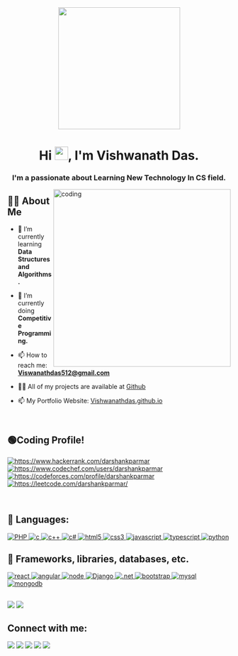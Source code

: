 <div align="center"><a href="#"><img src="https://user-images.githubusercontent.com/67963288/148515686-941a08d2-55b9-4c09-93ca-7d2034aac37c.png" height="275px"/></a></div>

<h1 align="center">Hi <img src="https://raw.githubusercontent.com/MartinHeinz/MartinHeinz/master/wave.gif" width="30px" height="30px">, I'm Vishwanath Das.</h1>
<h3 align="center">I'm a passionate about Learning New Technology In CS field.</h3>
<img align="right" alt=coding width="400" src="https://cdn.dribbble.com/users/1162077/screenshots/3848914/programmer.gif">



## 🙋‍♂️ About Me

- 🌱 I’m currently learning **Data Structures and Algorithms.**

- 🚀 I’m currently doing **Competitive Programming.** 

- 📫 How to reach me: **Viswanathdas512@gmail.com**

- 👨‍💻 All of my projects are available at [Github](Github)

- 📫 My Portfolio Website: [Vishwanathdas.github.io](Vishwanathdas.github.io)
<br>

## 🟢Coding Profile!

<a href="https://www.hackerrank.com/vishwanathdas512" target="_blank"><img align="center" src="https://img.shields.io/badge/-Hackerrank-2EC866?style=for-the-badge&logo=HackerRank&logoColor=white" alt="https://www.hackerrank.com/darshankparmar" /></a>
<a href="https://www.codechef.com/users/vishwanathdas512" target="_blank"><img align="center" src="https://img.shields.io/badge/CodeChef-%23964B00.svg?style=for-the-badge&logo=CodeChef&logoColor=white" alt="https://www.codechef.com/users/darshankparmar" /></a>
<a href="https://codeforces.com/profile/vishwanathdas512" target="_blank"><img align="center" src="https://img.shields.io/badge/Codeforces-445f9d?style=for-the-badge&logo=Codeforces&logoColor=white" alt="https://codeforces.com/profile/darshankparmar" /></a>
<a href="https://leetcode.com/vishwanathdas512/" target="_blank"><img align="center" src="https://img.shields.io/badge/LeetCode-000000?style=for-the-badge&logo=LeetCode&logoColor=#d16c06" alt="https://leetcode.com/darshankparmar/" /></a>

<br>

## 🚀 Languages:

<a href="https://www.php.net/docs.php" target="_blank"> <img src="https://img.shields.io/badge/php-%23777BB4.svg?style=for-the-badge&logo=php&logoColor=white" alt="PHP" /> </a> 
<a href="https://devdocs.io/c/" target="_blank"> <img src="https://img.shields.io/badge/c-%2300599C.svg?style=for-the-badge&logo=c&logoColor=white" alt="c" /> </a> 
<a href="https://devdocs.io/cpp/" target="_blank"> <img src="https://img.shields.io/badge/c++-%2300599C.svg?style=for-the-badge&logo=c%2B%2B&logoColor=white" alt="c++" /> </a> 
<a href="https://docs.microsoft.com/en-us/dotnet/csharp/" target="_blank"> <img src="https://img.shields.io/badge/c%23-%23239120.svg?style=for-the-badge&logo=c-sharp&logoColor=white" alt="c#" /> </a> 
<a href="https://devdocs.io/html/" target="_blank"> <img src="https://img.shields.io/badge/HTML5-E34F26?style=for-the-badge&logo=html5&logoColor=white" alt="html5" /> </a> 
<a href="https://devdocs.io/css/" target="_blank"> <img src="https://img.shields.io/badge/CSS3-1572B6?style=for-the-badge&logo=css3&logoColor=white" alt="css3" /> </a> 
<a href="https://devdocs.io/javascript/" target="_blank"> <img src="https://img.shields.io/badge/JavaScript-323330?style=for-the-badge&logo=javascript&logoColor=F7DF1E" alt="javascript" /> </a> 
<a href="https://devdocs.io/typescript/" target="_blank"> <img src="https://img.shields.io/badge/TypeScript-007ACC?style=for-the-badge&logo=typescript&logoColor=white" alt="typescript" /> </a> 
<a href="https://devdocs.io/python/" target="_blank"> <img src="https://img.shields.io/badge/Python-FFD43B?style=for-the-badge&logo=python&logoColor=darkgreen" alt="python" /> </a> 
  
  
## 🚀 Frameworks, libraries, databases, etc.
 
<a href="https://reactjs.org/" target="_blank"> <img src="https://img.shields.io/badge/React-20232A?style=for-the-badge&logo=react&logoColor=61DAFB" alt="react" /> </a>
<a href="https://angular.io/docs" target="_blank"> <img src="https://img.shields.io/badge/angular-%23DD0031.svg?style=for-the-badge&logo=angular&logoColor=white" alt="angular" /> </a>
<a href="https://nodejs.org" target="_blank"> <img src="https://img.shields.io/badge/Node.js-339933?style=for-the-badge&logo=nodedotjs&logoColor=white" alt="node" /> </a>
<a href="https://docs.djangoproject.com/en/4.0/" target="_blank"> <img src="https://img.shields.io/badge/Django-092E20?style=for-the-badge&logo=django&logoColor=green" alt="Django" /> </a>
<a href="https://docs.microsoft.com/en-us/dotnet/" target="_blank"> <img src="https://img.shields.io/badge/.NET-5C2D91?style=for-the-badge&logo=.net&logoColor=white" alt=".net" /> </a>
<a href="https://getbootstrap.com/docs/4.1/getting-started/introduction/" target="_blank"> <img src="https://img.shields.io/badge/bootstrap-%23563D7C.svg?style=for-the-badge&logo=bootstrap&logoColor=white" alt="bootstrap" /> </a>
<a href="https://www.mysql.com/" target="_blank"> <img src="https://img.shields.io/badge/mysql-%2300f.svg?style=for-the-badge&logo=mysql&logoColor=white" alt="mysql" /> </a> 
<a href="https://www.mongodb.com/" target="_blank"> <img src="https://img.shields.io/badge/MongoDB-%234ea94b.svg?style=for-the-badge&logo=mongodb&logoColor=white" alt="mongodb" /> </a> 

<br>

<div>
  <img src="https://github-readme-stats.vercel.app/api/top-langs/?username=vishwanathdas&theme=codeSTACKr&show_icons=true" />
  <img src="https://github-readme-stats.vercel.app/api?username=vishwanathdas&theme=codeSTACKr&show_icons=true" />
</div>

## Connect with me:

<a href = "https://www.linkedin.com/in/darshankparmar/" target="_blank"><img src="https://img.icons8.com/fluent/48/000000/linkedin.png" /></a>
<a href = "https://twitter.com/darshankparmar" target="_blank"><img src="https://img.icons8.com/fluent/48/000000/twitter.png" /></a>
<a href = "https://www.instagram.com/darshankparmar/" target="_blank"><img src="https://img.icons8.com/fluent/48/000000/instagram-new.png" /></a>
<a href = "https://www.youtube.com/channel/UCFfOzjv9f09VMSZbMzPis2Q" target="_blank"><img src="https://img.icons8.com/color/48/000000/youtube-play.png" /></a>
<a href = "mailto:vishwanathdas512@gmail.com" target="_blank"><img src="https://img.icons8.com/color/48/000000/gmail-new.png" /></a>



<!--
**vishwanathdas/vishwanathdas** is a ✨ _special_ ✨ repository because its `README.md` (this file) appears on your GitHub profile.

Here are some ideas to get you started:

- 🔭 I’m currently working on ...
- 🌱 I’m currently learning ...
- 👯 I’m looking to collaborate on ...
- 🤔 I’m looking for help with ...
- 💬 Ask me about ...
- 📫 How to reach me: ...
- 😄 Pronouns: ...
- ⚡ Fun fact: ...
-->

